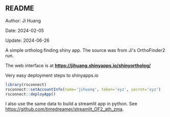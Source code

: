 ## README

Author: Ji Huang

Date: 2024-02-05

Update: 2024-06-26

A simple ortholog finding shiny app. The source was from Ji's OrthoFinder2 run.

The web interface is at **https://jihuang.shinyapps.io/shinyortholog/**

Very easy deployment steps to shinyapps.io

``` r
library(rsconnect)
rsconnect::setAccountInfo(name='jihuang', token='xyz', secret='xyz')
rsconnect::deployApp()
```

I also use the same data to build a streamlit app in python. See https://github.com/timedreamer/streamlit_OF2_ath_zma.